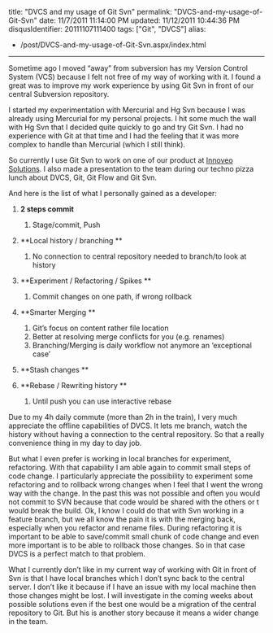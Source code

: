 title: "DVCS and my usage of Git Svn"
permalink: "DVCS-and-my-usage-of-Git-Svn"
date: 11/7/2011 11:14:00 PM
updated: 11/12/2011 10:44:36 PM
disqusIdentifier: 20111107111400
tags: ["Git", "DVCS"]
alias:
 - /post/DVCS-and-my-usage-of-Git-Svn.aspx/index.html
---
Sometime ago I moved “away” from subversion has my Version Control System (VCS) because I felt not free of my way of working with it. I found a great was to improve my work experience by using Git Svn in front of our central Subversion repository.

I started my experimentation with Mercurial and Hg Svn because I was already using Mercurial for my personal projects. I hit some much the wall with Hg Svn that I decided quite quickly to go and try Git Svn. I had no experience with Git at that time and I had the feeling that it was more complex to handle than Mercurial (which I still think).
<!-- more -->

So currently I use Git Svn to work on one of our product at [Innoveo Solutions](http://www.innoveo.com/). I also made a presentation to the team during our techno pizza lunch about DVCS, Git, Git Flow and Git Svn.

And here is the list of what I personally gained as a developer:

1.  **2 steps commit**       

    1.  Stage/commit, Push    
2.  **Local history / branching **      

    1.  No connection to central repository needed to branch/to look at history    
3.  **Experiment / Refactoring / Spikes **      

    1.  Commit changes on one path, if wrong rollback    
4.  **Smarter Merging **      

    1.  Git’s focus on content rather file location 
    2.  Better at resolving merge conflicts for you (e.g. renames) 
    3.  Branching/Merging is daily workflow not anymore an ‘exceptional case’    
5.  **Stash changes **
6.  **Rebase / Rewriting history **      

    1.  Until push you can use interactive rebase      

Due to my 4h daily commute (more than 2h in the train), I very much appreciate the offline capabilities of DVCS. It lets me branch, watch the history without having a connection to the central repository. So that a really convenience thing in my day to day job.

But what I even prefer is working in local branches for experiment, refactoring. With that capability I am able again to commit small steps of code change. I particularly appreciate the possibility to experiment some refactoring and to rollback wrong changes when I feel that I went the wrong way with the change. In the past this was not possible and often you would not commit to SVN because that code would be shared with the others or t would break the build. Ok, I know I could do that with Svn working in a feature branch, but we all know the pain it is with the merging back, especially when you refactor and rename files. During refactoring it is important to be able to save/commit small chunk of code change and even more important is to be able to rollback those changes. So in that case DVCS is a perfect match to that problem.

What I currently don’t like in my current way of working with Git in front of Svn is that I have local branches which I don’t sync back to the central server. I don’t like it because if I have an issue with my local machine then those changes might be lost. I will investigate in the coming weeks about possible solutions even if the best one would be a migration of the central repository to Git. But his is another story because it means a wider change in the team.
